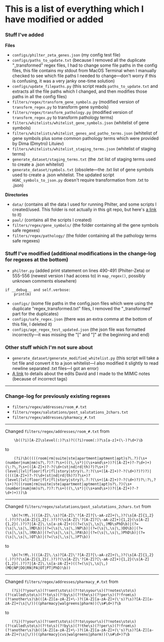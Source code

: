 # This is a list of everything which I have modified or added

### Stuff I've added

**Files**
- ```configs/philter_zeta_genes.json``` (my config test file)
- ```configs/paths_to_update.txt``` (because I removed all the duplicate "\_transformed" regex files, I had to change some file paths in the config files, this file contains my stdout from MacOS Terminal when I manually checked to see which file paths I needed to change—don't worry if this is confusing, it was a very janky one-time solution)
- ```configs/update_filepaths.py``` (this script reads ```paths_to_update.txt``` and extracts all the file paths which I changed, and then modifies those paths in all the config files)
- ```filters/regex/transform_gene_symbols.py``` (modified version of ```transform_regex.py``` to transform gene symbols)
- ```filters/regex/transform_pathology.py``` (modified version of ```transform_regex.py``` to transform pathology terms)
- ```filters/whitelists/whitelist_gene_symbols.json``` (whitelist of gene symbols)
- ```filters/whitelists/whitelist_genes_and_patho_terms.json``` (whitelist of gene symbols plus some common pathology terms which were provided by Dima (Dmytro) Lituiev)
- ```filters/whitelists/whitelist_staging_terms.json``` (whitelist of staging terms)
- ```generate_dataset/staging_terms.txt``` (the .txt list of staging terms used to create a .json whitelist)
- ```generate_dataset/symbols.txt``` (obsolete—the .txt list of gene symbols used to create a .json whitelist. The updated script ```HGNC_symbols_to_json.py``` doesn't require transformation from .txt to .json)

**Directories**
- ```data/``` (contains all the data I used for running Philter, and some scripts I created/used. This folder is not actually in this git repo, but here's [a link](https://github.com/pauliwog/philter-data) to it)
- ```paul/``` (contains all the scripts I created)
- ```filters/regex/gene_symbols/``` (the folder containing all the gene symbols safe regexes)
- ```filters/regex/pathology/``` (the folder containing all the pathology terms safe regexes)

### Stuff I've modified (additional modifications in the change-log for regexes at the bottom)

- ```philter.py``` (added print statement on lines 490-491 (Philter-Zeta) or 555-556 (newest version I had access to) in ```map_regex()```, possibly unknown comments elsewhere)
```
if __debug__ and self.verbose:
    print(m)
```
- ```configs/``` (some file paths in the config.json files which were using the duplicate "regex_transformed.txt" files, I removed the "\_transformed" part for the duplicates)
- ```configs/safe_regex.json``` (there was an extra comma at the bottom of this file, I deleted it)
- ```configs/age_regex_test_updated.json``` (the json file was formatted incorrectly—it was missing the "[" and "]" at the beginning and end)

### Other stuff which I'm not sure about
- ```generate_dataset/generate_modified_whitelist.py``` (this script will take a txt file and convert it to a json whitelist—I also modified it slightly to read newline separated .txt files—I got an error)
- [A link](https://docs.google.com/spreadsheets/d/1VAPUGfwussUGq8YE6B1NfRhOmuV5_I_BR4DMXHJtfXM/edit?usp=sharing) to details about the edits David and I made to the MIMIC notes (because of incorrect tags)

---
### Change-log for previously existing regexes
- ```filters/regex/addresses/room_#.txt```
- ```filters/regex/salutations/post_salutations_2chars.txt```
- ```filters/regex/addresses/pharmacy_#.txt```

---

Changed ```filters/regex/addresses/room_#.txt``` from
```
    \b((?i)[A-Z]\slevel(:)?\s)?((?i)room(:)?\s[a-z]+(\-)?\d+)\b
```
to
```
    (?i)\b(((((room|rm|suite|ste|apartment|aptment|apt)s?\.?)(\s+(number|num|nm)s?\.?)?:?\s+(((\,\s*)|(\s+and\s+))?([A-Z]+)?-?\d+)+)(\:?\,?\s+(([A-Z]+)?-?(\d+(st|nd|rd|th)?)?\s+)?(level|lvl|floor|flr|fl|story|stry)\.?:?(\s+([A-Z]+)?-?(\d+)?)?)?)|(((([A-Z]+)?-?(\d+(st|nd|rd|th)?)?\s+)?(level|lvl|floor|flr|fl|story|stry)\.?:?(\s+([A-Z]+)?-?(\d+)?)?\:?\,?\s+)?(((room|rm|suite|ste|apartment|aptment|apt)s?\.?)(\s+(number|num|nm)s?\.?)?:?\s+(((\,\s*)|(\s+and\s+))?([A-Z]+)?-?\d+)+)))\b
```

---

Changed ```filters/regex/salutations/post_salutations_2chars.txt``` from
```
   \b(?<!M\.)(([A-Z]\.\s)?[A-Z]\'?[A-Z]?[\-aA-zZ]+(\,)?(\s[A-Z]{1,2}(.)?)?(\s[A-Z]{1,2}(.)?)?(\s[A-Z]\'?[A-Z]?[\-aA-zZ]+){1,2}(\s[A-Z]{1,2}(.)?)?|[A-Z]\.\s[a-zA-Z]+)((?=(\s|\,\s|\,)MD\sPhD\b)|(?=(\s|\,\s|\,)MD\b)|(?=(\s|\,\s|\,)NP\b)|(?=(\s|\,\s|\,)DO\b)|(?=(\s|\,\s|\,)RN\b)|(?=(\s|\,\s|\,)PA\b)|(?=(\s|\,\s|\,)PhD\b)|(?=(\s|\,\s|\,)OT\b)|(?=(\s|\,\s|\,)PT\b))
```
to
```
   \b(?<!M\.)(([A-Z]\.\s)?[A-Z]\'?[A-Z]?[\-aA-zZ]+(\,)?(\s[A-Z]{1,2}(.)?)?(\s[A-Z]{1,2}(.)?)?(\s[A-Z]\'?[A-Z]?[\-aA-zZ]+){1,2}(\s[A-Z]{1,2}(.)?)?|[A-Z]\.\s[a-zA-Z]+)((?=(\s|\,\s|\,)(MD|NP|DO|RN|PA|OT|PT|PhD)\b))
```

---

Changed ```filters/regex/addresses/pharmacy_#.txt``` from
```
   (?i)(?!your\s)(?!sent\sto\s)(?!to\syour\s)(?!notes\sto\s)(?!called\sto\s)(?!to\s)(?!by\s)(?!the\s)(?!per\s)(?!from\s)(?!another\s)\b(([A-Z][a-zA-Z]+\-)?([A-Z][a-zA-Z]+(\'s)?\s)?[A-Z][a-zA-Z]+(\s|\/))((pharmacy|walgreens|pharm))(\s#\d+)?\b
```
to
```
   (?i)(?!your\s)(?!sent\sto\s)(?!to\syour\s)(?!notes\sto\s)(?!called\sto\s)(?!to\s)(?!by\s)(?!the\s)(?!per\s)(?!from\s)(?!another\s)\b(([A-Z][a-zA-Z]+\-)?([A-Z][a-zA-Z]+(\'s)?\s)?[A-Z][a-zA-Z]+(\s|\/))((pharmacy|cvs|walgreens|pharm))(\s#\d+)?\b
```

